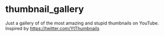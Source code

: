 # thumbnail_gallery
Just a gallery of  of the most amazing and stupid thumbnails on YouTube. Inspired by https://twitter.com/YtThumbnails
